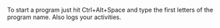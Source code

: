 To start a program just hit Ctrl+Alt+Space and type the first letters of the program name. Also logs your activities.
